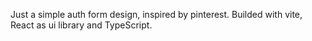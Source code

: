 Just a simple auth form design, inspired by pinterest. Builded with vite, React as ui library and TypeScript.
